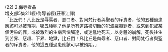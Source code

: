 (22) 2.侮辱者品  
增支部5集211經/侮辱者經(莊春江譯)  
「比丘們！凡比丘是辱罵者、惡口者、對同梵行者與聖者的斥責者，他的五種過患應該可以被預期，哪五種呢？他是所有道路被切斷的犯波羅夷罪者，或來到犯戒某個污染的罪，或被激烈的生病苦惱觸達，或迷亂地死去，以身體的崩解，死後往生到苦界、惡趣、下界、地獄，比丘們！凡比丘是侮辱者、惡口者、對同梵行者與聖者的斥責者，他的這五種過患應該可以被預期。」  
  
  
